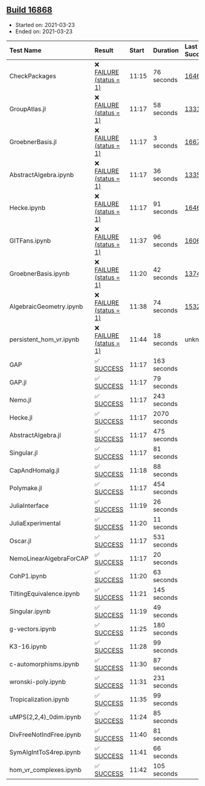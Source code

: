 ## [Build 16868](https://oscarci.mathematik.uni-kl.de/job/oscar/16868/)

* Started on: 2021-03-23
* Ended on: 2021-03-23

| Test Name    | Result | Start | Duration | Last Success | First Failure |
|:-------------|:-------|:------|:---------|:-------------|:--------------|
| CheckPackages | ❌ [FAILURE (status = 1)](https://oscarci.mathematik.uni-kl.de/job/oscar/16868/artifact/logs/build-16868/CheckPackages.log) | 11:15 | 76 seconds | [16463](https://oscarci.mathematik.uni-kl.de/job/oscar/16463/) | [16464](https://oscarci.mathematik.uni-kl.de/job/oscar/16464/) |
| GroupAtlas.jl | ❌ [FAILURE (status = 1)](https://oscarci.mathematik.uni-kl.de/job/oscar/16868/artifact/logs/build-16868/GroupAtlas.jl.log) | 11:17 | 58 seconds | [13311](https://oscarci.mathematik.uni-kl.de/job/oscar/13311/) | [13312](https://oscarci.mathematik.uni-kl.de/job/oscar/13312/) |
| GroebnerBasis.jl | ❌ [FAILURE (status = 1)](https://oscarci.mathematik.uni-kl.de/job/oscar/16868/artifact/logs/build-16868/GroebnerBasis.jl.log) | 11:17 | 3 seconds | [16676](https://oscarci.mathematik.uni-kl.de/job/oscar/16676/) | [16677](https://oscarci.mathematik.uni-kl.de/job/oscar/16677/) |
| AbstractAlgebra.ipynb | ❌ [FAILURE (status = 1)](https://oscarci.mathematik.uni-kl.de/job/oscar/16868/artifact/logs/build-16868/AbstractAlgebra.ipynb.log) | 11:17 | 36 seconds | [13355](https://oscarci.mathematik.uni-kl.de/job/oscar/13355/) | [13356](https://oscarci.mathematik.uni-kl.de/job/oscar/13356/) |
| Hecke.ipynb | ❌ [FAILURE (status = 1)](https://oscarci.mathematik.uni-kl.de/job/oscar/16868/artifact/logs/build-16868/Hecke.ipynb.log) | 11:17 | 91 seconds | [16463](https://oscarci.mathematik.uni-kl.de/job/oscar/16463/) | [16464](https://oscarci.mathematik.uni-kl.de/job/oscar/16464/) |
| GITFans.ipynb | ❌ [FAILURE (status = 1)](https://oscarci.mathematik.uni-kl.de/job/oscar/16868/artifact/logs/build-16868/GITFans.ipynb.log) | 11:37 | 96 seconds | [16068](https://oscarci.mathematik.uni-kl.de/job/oscar/16068/) | [16069](https://oscarci.mathematik.uni-kl.de/job/oscar/16069/) |
| GroebnerBasis.ipynb | ❌ [FAILURE (status = 1)](https://oscarci.mathematik.uni-kl.de/job/oscar/16868/artifact/logs/build-16868/GroebnerBasis.ipynb.log) | 11:20 | 42 seconds | [13748](https://oscarci.mathematik.uni-kl.de/job/oscar/13748/) | [13749](https://oscarci.mathematik.uni-kl.de/job/oscar/13749/) |
| AlgebraicGeometry.ipynb | ❌ [FAILURE (status = 1)](https://oscarci.mathematik.uni-kl.de/job/oscar/16868/artifact/logs/build-16868/AlgebraicGeometry.ipynb.log) | 11:38 | 74 seconds | [15322](https://oscarci.mathematik.uni-kl.de/job/oscar/15322/) | [15323](https://oscarci.mathematik.uni-kl.de/job/oscar/15323/) |
| persistent_hom_vr.ipynb | ❌ [FAILURE (status = 1)](https://oscarci.mathematik.uni-kl.de/job/oscar/16868/artifact/logs/build-16868/persistent_hom_vr.ipynb.log) | 11:44 | 18 seconds | unknown | unknown |
| GAP | ✅ [SUCCESS](https://oscarci.mathematik.uni-kl.de/job/oscar/16868/artifact/logs/build-16868/GAP.log) | 11:17 | 163 seconds |  |  |
| GAP.jl | ✅ [SUCCESS](https://oscarci.mathematik.uni-kl.de/job/oscar/16868/artifact/logs/build-16868/GAP.jl.log) | 11:17 | 79 seconds |  |  |
| Nemo.jl | ✅ [SUCCESS](https://oscarci.mathematik.uni-kl.de/job/oscar/16868/artifact/logs/build-16868/Nemo.jl.log) | 11:17 | 243 seconds |  |  |
| Hecke.jl | ✅ [SUCCESS](https://oscarci.mathematik.uni-kl.de/job/oscar/16868/artifact/logs/build-16868/Hecke.jl.log) | 11:17 | 2070 seconds |  |  |
| AbstractAlgebra.jl | ✅ [SUCCESS](https://oscarci.mathematik.uni-kl.de/job/oscar/16868/artifact/logs/build-16868/AbstractAlgebra.jl.log) | 11:17 | 475 seconds |  |  |
| Singular.jl | ✅ [SUCCESS](https://oscarci.mathematik.uni-kl.de/job/oscar/16868/artifact/logs/build-16868/Singular.jl.log) | 11:17 | 81 seconds |  |  |
| CapAndHomalg.jl | ✅ [SUCCESS](https://oscarci.mathematik.uni-kl.de/job/oscar/16868/artifact/logs/build-16868/CapAndHomalg.jl.log) | 11:18 | 88 seconds |  |  |
| Polymake.jl | ✅ [SUCCESS](https://oscarci.mathematik.uni-kl.de/job/oscar/16868/artifact/logs/build-16868/Polymake.jl.log) | 11:17 | 454 seconds |  |  |
| JuliaInterface | ✅ [SUCCESS](https://oscarci.mathematik.uni-kl.de/job/oscar/16868/artifact/logs/build-16868/JuliaInterface.log) | 11:19 | 26 seconds |  |  |
| JuliaExperimental | ✅ [SUCCESS](https://oscarci.mathematik.uni-kl.de/job/oscar/16868/artifact/logs/build-16868/JuliaExperimental.log) | 11:20 | 11 seconds |  |  |
| Oscar.jl | ✅ [SUCCESS](https://oscarci.mathematik.uni-kl.de/job/oscar/16868/artifact/logs/build-16868/Oscar.jl.log) | 11:17 | 531 seconds |  |  |
| NemoLinearAlgebraForCAP | ✅ [SUCCESS](https://oscarci.mathematik.uni-kl.de/job/oscar/16868/artifact/logs/build-16868/NemoLinearAlgebraForCAP.log) | 11:17 | 20 seconds |  |  |
| CohP1.ipynb | ✅ [SUCCESS](https://oscarci.mathematik.uni-kl.de/job/oscar/16868/artifact/logs/build-16868/CohP1.ipynb.log) | 11:20 | 63 seconds |  |  |
| TiltingEquivalence.ipynb | ✅ [SUCCESS](https://oscarci.mathematik.uni-kl.de/job/oscar/16868/artifact/logs/build-16868/TiltingEquivalence.ipynb.log) | 11:21 | 145 seconds |  |  |
| Singular.ipynb | ✅ [SUCCESS](https://oscarci.mathematik.uni-kl.de/job/oscar/16868/artifact/logs/build-16868/Singular.ipynb.log) | 11:19 | 49 seconds |  |  |
| g-vectors.ipynb | ✅ [SUCCESS](https://oscarci.mathematik.uni-kl.de/job/oscar/16868/artifact/logs/build-16868/g-vectors.ipynb.log) | 11:25 | 180 seconds |  |  |
| K3-16.ipynb | ✅ [SUCCESS](https://oscarci.mathematik.uni-kl.de/job/oscar/16868/artifact/logs/build-16868/K3-16.ipynb.log) | 11:28 | 99 seconds |  |  |
| c-automorphisms.ipynb | ✅ [SUCCESS](https://oscarci.mathematik.uni-kl.de/job/oscar/16868/artifact/logs/build-16868/c-automorphisms.ipynb.log) | 11:30 | 87 seconds |  |  |
| wronski-poly.ipynb | ✅ [SUCCESS](https://oscarci.mathematik.uni-kl.de/job/oscar/16868/artifact/logs/build-16868/wronski-poly.ipynb.log) | 11:31 | 231 seconds |  |  |
| Tropicalization.ipynb | ✅ [SUCCESS](https://oscarci.mathematik.uni-kl.de/job/oscar/16868/artifact/logs/build-16868/Tropicalization.ipynb.log) | 11:35 | 99 seconds |  |  |
| uMPS(2,2,4)_0dim.ipynb | ✅ [SUCCESS](https://oscarci.mathematik.uni-kl.de/job/oscar/16868/artifact/logs/build-16868/uMPS-2-2-4-_0dim.ipynb.log) | 11:24 | 85 seconds |  |  |
| DivFreeNotIndFree.ipynb | ✅ [SUCCESS](https://oscarci.mathematik.uni-kl.de/job/oscar/16868/artifact/logs/build-16868/DivFreeNotIndFree.ipynb.log) | 11:40 | 81 seconds |  |  |
| SymAlgIntToS4rep.ipynb | ✅ [SUCCESS](https://oscarci.mathematik.uni-kl.de/job/oscar/16868/artifact/logs/build-16868/SymAlgIntToS4rep.ipynb.log) | 11:41 | 66 seconds |  |  |
| hom_vr_complexes.ipynb | ✅ [SUCCESS](https://oscarci.mathematik.uni-kl.de/job/oscar/16868/artifact/logs/build-16868/hom_vr_complexes.ipynb.log) | 11:42 | 105 seconds |  |  |
